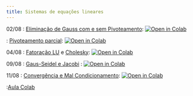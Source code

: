 ```yaml
---
title: Sistemas de equações lineares
---
```


02/08
: [Eliminação de Gauss com e sem Pivoteamento](https://youtu.be/FKPrlNHqwT0): <a href="https://githubtocolab.com/cn-ufpe/cn-ufpe.github.io/blob/master/material/09_eliminacao_gaussiana.ipynb" target="_parent"><img src="https://colab.research.google.com/assets/colab-badge.svg" alt="Open in Colab"/></a>

: [Pivoteamento parcial](https://youtu.be/6-iBXVomqb8): <a href="https://githubtocolab.com/cn-ufpe/cn-ufpe.github.io/blob/master/material/10_pivoteamento.ipynb" target="_parent"><img src="https://colab.research.google.com/assets/colab-badge.svg" alt="Open in Colab"/></a>

    
04/08
: [Fatoração LU](https://youtu.be/MG4Ek9niGTA) e [Cholesky](https://youtu.be/bXoGSTBlT5M): <a href="https://githubtocolab.com/cn-ufpe/cn-ufpe.github.io/blob/master/material/12_fatoracao.ipynb" target="_parent"><img src="https://colab.research.google.com/assets/colab-badge.svg" alt="Open in Colab"/></a>


09/08
: [Gaus-Seidel e Jacobi](https://youtu.be/3rMYV9gI2UA)
  : <a href="https://githubtocolab.com/cn-ufpe/cn-ufpe.github.io/blob/master/material/11_metodos_iterativos.ipynb" target="_parent"><img src="https://colab.research.google.com/assets/colab-badge.svg" alt="Open in Colab"/></a>
 



11/08
: [Convergência e Mal Condicionamento](https://youtu.be/87pkkBm2exw): <a href= "https://githubtocolab.com/cn-ufpe/cn-ufpe.github.io/blob/master/material/Aula_crit_conver_mal_condicionamento.ipynb" target="_parent"><img src="https://colab.research.google.com/assets/colab-badge.svg" alt="Open in Colab"/></a>

:[Aula Colab]( https://colab.research.google.com/drive/1tsG1CHNwB21nV4GuvHhUtmmIP4Av35ZV?usp=sharing)


